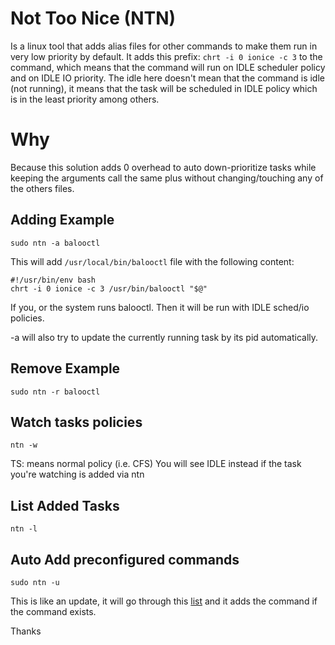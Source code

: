 # Not Too Nice (NTN)
Is a linux tool that adds alias files for other commands to make them run in very low priority by default.
It adds this prefix: `chrt -i 0 ionice -c 3` to the command, which means that the command will
run on IDLE scheduler policy and on IDLE IO priority. The idle here doesn't mean that the command
is idle (not running), it means that the task will be scheduled in IDLE policy which is in the least
priority among others.

# Why
Because this solution adds 0 overhead to auto down-prioritize tasks while keeping the
arguments call the same plus without changing/touching any of the others files.

## Adding Example
`sudo ntn -a balooctl`

This will add `/usr/local/bin/balooctl` file with the following content:
```
#!/usr/bin/env bash
chrt -i 0 ionice -c 3 /usr/bin/balooctl "$@"
```

If you, or the system runs balooctl. Then it will be run with IDLE sched/io policies.

-a will also try to update the currently running task by its pid automatically.

## Remove Example
`sudo ntn -r balooctl`

## Watch tasks policies
`ntn -w`

TS: means normal policy (i.e. CFS)
You will see IDLE instead if the task you're watching is added via ntn


## List Added Tasks
`ntn -l`

## Auto Add preconfigured commands
`sudo ntn -u`

This is like an update, it will go through this [list](https://github.com/hamadmarri/ntn/blob/04c212a7a8a953e2ad81c9805f829363a19d3c6c/ntn#L4) and it adds the
command if the command exists.

Thanks
